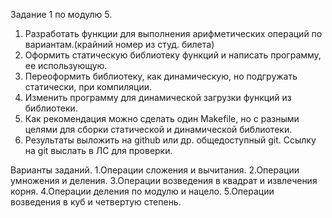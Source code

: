 Задание 1 по модулю 5.
1. Разработать функции для выполнения арифметических операций по вариантам.(крайний номер из студ. билета)
2. Оформить статическую библиотеку функций и написать программу, ее использующую.
3. Переоформить библиотеку, как динамическую, но подгружать статически, при компиляции.
4. Изменить программу для динамической загрузки функций из библиотеки.
5. Как рекомендация можно сделать один Makefile, но с разными целями для сборки статической и динамической библиотеки.
6. Результаты выложить на github или др. общедоступный git. Cсылку на git выслать в ЛС для проверки.

Варианты заданий.
1.Операции сложения и вычитания.
2.Операции умножения и деления.
3.Операции возведения в квадрат и извлечения корня.
4.Операции деления по модулю и нацело.
5.Операции возведения в куб и четвертую степень.
